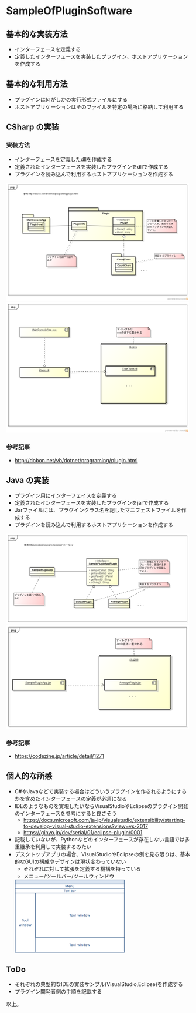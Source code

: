# SampleOfPluginSoftware

## 基本的な実装方法

* インターフェースを定義する
* 定義したインターフェースを実装したプラグイン、ホストアプリケーションを作成する

## 基本的な利用方法

* プラグインは何がしかの実行形式ファイルにする
* ホストアプリケーションはそのファイルを特定の場所に格納して利用する

## CSharp の実装

### 実装方法

* インターフェースを定義したdllを作成する
* 定義されたインターフェースを実装したプラグインをdllで作成する
* プラグインを読み込んで利用するホストアプリケーションを作成する

<img src="./csharp/PluginTextEditor/Doc/PluginSystem(CS).png" width="500">

<img src="./csharp/PluginTextEditor/Doc/PluginSystem(CS)_deployment.png" width="500">

### 参考記事

* http://dobon.net/vb/dotnet/programing/plugin.html

## Java の実装

* プラグイン用にインターフェイスを定義する
* 定義されたインターフェースを実装したプラグインをjarで作成する
* Jarファイルには、プラグインクラス名を記したマニフェストファイルを作成する
* プラグインを読み込んで利用するホストアプリケーションを作成する

<img src="./java/Doc/Class_Plugin System(java).png" width="500">

<img src="./java/Doc/Deployment_Plugin System(java).png" width="500">

### 参考記事

* https://codezine.jp/article/detail/1271

## 個人的な所感

* C#やJavaなどで実装する場合はどういうプラグインを作るれるようにするかを含めたインターフェースの定義が必須になる
* IDEのようなものを実現したいならVisualStudioやEclipseのプラグイン開発のインターフェースを参考にすると良さそう
  * https://docs.microsoft.com/ja-jp/visualstudio/extensibility/starting-to-develop-visual-studio-extensions?view=vs-2017
  * https://gihyo.jp/dev/serial/01/eclipse-plugin/0001
* 記載していないが、Pythonなどのインターフェースが存在しない言語では多重継承を利用して実装するみたい
* デスクトップアプリの場合、VisualStudioやEclipseの例を見る限りは、基本的なGUIの構成やデザインは現状変わっていない
  * それぞれに対して拡張を定義する機構を持っている
  * メニュー/ツールバー/ツールウィンドウ
  <img src="./Doc/desktopapp_gui.png" width="300">

## ToDo

* それぞれの典型的なIDEの実装サンプル(VisualStudio,Eclipse)を作成する
* プラグイン開発者側の手順を記載する

以上。
